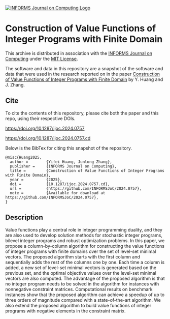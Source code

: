[![INFORMS Journal on Computing Logo](https://INFORMSJoC.github.io/logos/INFORMS_Journal_on_Computing_Header.jpg)](https://pubsonline.informs.org/journal/ijoc)

# Construction of Value Functions of Integer Programs with Finite Domain

This archive is distributed in association with the [INFORMS Journal on
Computing](https://pubsonline.informs.org/journal/ijoc) under the [MIT License](LICENSE).

The software and data in this repository are a snapshot of the software and data
that were used in the research reported on in the paper 
[Construction of Value Functions of Integer Programs with Finite Domain](https://doi.org/10.1287/ijoc.2024.0757) by Y. Huang and J. Zhang. 

## Cite

To cite the contents of this repository, please cite both the paper and this repo, using their respective DOIs.

https://doi.org/10.1287/ijoc.2024.0757

https://doi.org/10.1287/ijoc.2024.0757.cd

Below is the BibTex for citing this snapshot of the repository.

```
@misc{Huang2025,
  author =        {Yifei Huang, Junlong Zhang},
  publisher =     {INFORMS Journal on Computing},
  title =         {Construction of Value Functions of Integer Programs with Finite Domain},
  year =          {2025},
  doi =           {10.1287/ijoc.2024.0757.cd},
  url =           {https://github.com/INFORMSJoC/2024.0757},
  note =          {Available for download at https://github.com/INFORMSJoC/2024.0757},
}  
```

## Description

Value functions play a central role in integer programming duality, and they are also used to develop solution methods for stochastic integer programs, bilevel integer programs and robust optimization problems. In this paper, we propose a column-by-column algorithm for constructing the value functions of integer programs with finite domains over the set of level-set minimal vectors. The proposed algorithm starts with the first column and sequentially adds the rest of the columns one by one. Each time a column is added, a new set of level-set minimal vectors is generated based on the previous set, and the optimal objective values over the level-set minimal vectors are also computed. The advantage of the proposed algorithm is that no integer program needs to be solved in the algorithm for instances with nonnegative constraint matrices. Computational results on benchmark instances show that the proposed algorithm can achieve a speedup of up to three orders of magnitude compared with a state-of-the-art algorithm. We also extend the proposed algorithm to build value functions of integer programs with negative elements in the constraint matrix.
